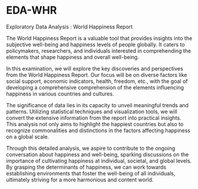# EDA-WHR
Exploratory Data Analysis : World Happiness Report

The World Happiness Report is a valuable tool that provides insights into the subjective well-being and happiness levels of people globally. It caters to policymakers, researchers, and individuals interested in comprehending the elements that shape happiness and overall well-being.

In this examination, we will explore the key discoveries and perspectives from the World Happiness Report. Our focus will be on diverse factors like social support, economic indicators, health, freedom, etc., with the goal of developing a comprehensive comprehension of the elements influencing happiness in various countries and cultures.

The significance of data lies in its capacity to unveil meaningful trends and patterns. Utilizing statistical techniques and visualization tools, we will convert the extensive information from the report into practical insights. This analysis not only aims to highlight the happiest countries but also to recognize commonalities and distinctions in the factors affecting happiness on a global scale.

Through this detailed analysis, we aspire to contribute to the ongoing conversation about happiness and well-being, sparking discussions on the importance of cultivating happiness at individual, societal, and global levels. By grasping the determinants of happiness, we can work towards establishing environments that foster the well-being of all individuals, ultimately striving for a more harmonious and content world.
